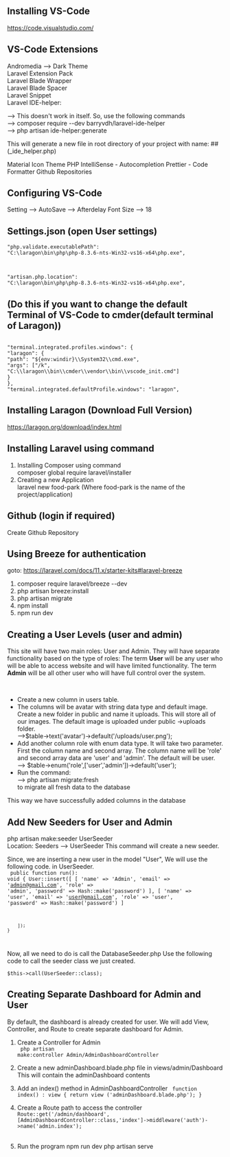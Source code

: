## Installing VS-Code

https://code.visualstudio.com/

## VS-Code Extensions

Andromedia --> Dark Theme<br/>
Laravel Extension Pack<br/>
Laravel Blade Wrapper<br/>
Laravel Blade Spacer<br/>
Laravel Snippet<br/>
Laravel IDE-helper:<br/>

--> This doesn't work in itself. So, use the following commands<br/>
--> composer require --dev barryvdh/laravel-ide-helper<br/>
--> php artisan ide-helper:generate<br/>

This will generate a new file in root directory of your project with name: ##(\_ide_helper.php)

Material Icon Theme
PHP IntelliSense - Autocompletion
Prettier - Code Formatter
Github Repositories

## Configuring VS-Code

Setting --> AutoSave --> Afterdelay
Font Size --> 18

## Settings.json (open User settings)

<code>"php.validate.executablePath": "C:\\laragon\\bin\\php\\php-8.3.6-nts-Win32-vs16-x64\\php.exe",

"artisan.php.location": "C:\\laragon\\bin\\php\\php-8.3.6-nts-Win32-vs16-x64\\php.exe",</code>

## (Do this if you want to change the default Terminal of VS-Code to cmder(default terminal of Laragon))

<code>
"terminal.integrated.profiles.windows": {
"laragon": {
"path": "${env:windir}\\System32\\cmd.exe",
"args": ["/k", "C:\\laragon\\bin\\cmder\\vendor\\bin\\vscode_init.cmd"]
}
},
"terminal.integrated.defaultProfile.windows": "laragon",</code>

## Installing Laragon (Download Full Version)

https://laragon.org/download/index.html

## Installing Laravel using command

1. Installing Composer using command<br/>
   composer global require laravel/installer
2. Creating a new Application<br/>
   laravel new food-park (Where food-park is the name of the project/application)

## Github (login if required)

Create Github Repository

## Using Breeze for authentication

goto: https://laravel.com/docs/11.x/starter-kits#laravel-breeze

1. composer require laravel/breeze --dev
2. php artisan breeze:install
3. php artisan migrate
4. npm install
5. npm run dev

## Creating a User Levels (user and admin)

This site will have two main roles: User and Admin.
They will have separate functionality based on the type of roles:
The term <b>User</b> will be any user who will be able to access website and will have limited functionality.
The term <b>Admin</b> will be all other user who will have full control over the system.

<br/>
<ul>
<li>Create a new column in users table.</li>
<li>The columns will be avatar with string data type and default image. 
Create a new folder in public and name it uploads. This will store all of our images. The default image is uploaded under public ->uploads folder. <br/>
-->$table->text('avatar')->default('/uploads/user.png');
</li>
<li>Add another column role with enum data type. It will take two parameter. 
First the column name and second array. The column name will be 'role' and second array data are 'user' and 'admin'. The default will be user.<br/>
--> $table->enum('role',['user','admin'])->default('user');
</li>
<li>Run the command: <br/>
--> php artisan migrate:fresh<br/>
to migrate all fresh data to the database
</li>
</ul>
This way we have successfully added columns in the database

## Add New Seeders for User and Admin

php artisan make:seeder UserSeeder<br/>
Location: Seeders --> UserSeeder
This command will create a new seeder. <br/>

Since, we are inserting a new user in the model "User", We will use
the following code. in UserSeeder.
<br/>
<code>
public function run(): void
{
User::insert([
[
'name' => 'Admin',
'email' => 'admin@gmail.com',
'role' => 'admin',
'password' => Hash::make('password')
],
[
'name' => 'user',
'email' => 'user@gmail.com',
'role' => 'user',
'password' => Hash::make('password')
]

        ]);
    }

</code>

Now, all we need to do is call the DatabaseSeeder.php
Use the following code to call the seeder class we just created.<br/>
<code>
$this->call(UserSeeder::class);
</code>

## Creating Separate Dashboard for Admin and User

By default, the dashboard is already created for user. We will add View, Controller, and Route to create separate dashboard for Admin.

1. Create a Controller for Admin <br/>
   <code>
   php artisan make:controller Admin/AdminDashboardController
   </code>
   <br/>

2. Create a new adminDashboard.blade.php file in views/admin/Dashboard
   This will contain the adminDashboard contents

3. Add an index() method in AdminDashboardController
   <code>
   function index() : view {
   return view ('adminDashboard.blade.php');
   }
   </code>
   <br/>

4. Create a Route path to access the controller
   <code>
   Route::get('/admin/dashboard',[AdminDashboardController::class,'index']->middleware('auth')->name('admin.index');
   </code>
   <br/>

5. Run the program
   npm run dev
   php artisan serve
